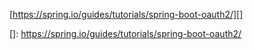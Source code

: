 [https://spring.io/guides/tutorials/spring-boot-oauth2/][]

[]: https://spring.io/guides/tutorials/spring-boot-oauth2/

